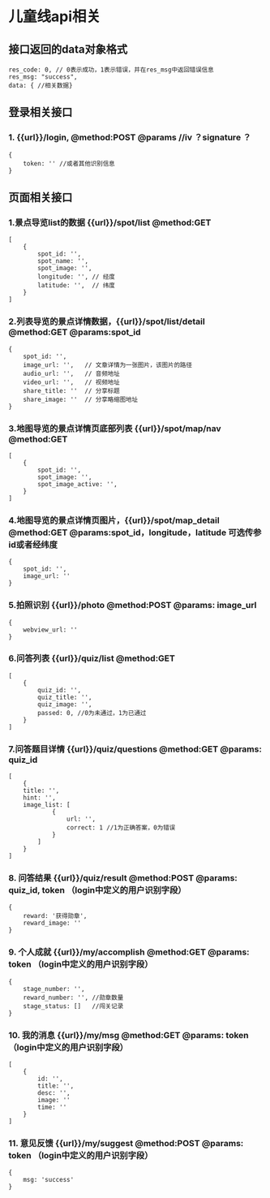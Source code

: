 # 儿童线api相关

## 接口返回的data对象格式
```
res_code: 0, // 0表示成功，1表示错误，并在res_msg中返回错误信息
res_msg: "success",
data: { //相关数据}
```

## 登录相关接口 

### 1. {{url}}/login, @method:POST @params //iv ？signature ？
```
{
    token: '' //或者其他识别信息
}
```

## 页面相关接口

### 1.景点导览list的数据 {{url}}/spot/list @method:GET 
```
[
    {
        spot_id: '',
        spot_name: '',
        spot_image: '',
        longitude: '', // 经度
        latitude: '',  // 纬度
    }
]
```

### 2.列表导览的景点详情数据，{{url}}/spot/list/detail @method:GET @params:spot_id
```
{   
    spot_id: '',
    image_url: '',   // 文章详情为一张图片，该图片的路径
    audio_url: '',   // 音频地址
    video_url: '',   // 视频地址
    share_title: ''  // 分享标题
    share_image: ''  // 分享略缩图地址
}
```

### 3.地图导览的景点详情页底部列表 {{url}}/spot/map/nav @method:GET 
```
[
    {   
        spot_id: '',
        spot_image: '',
        spot_image_active: '',
    }
]
```

### 4.地图导览的景点详情页图片，{{url}}/spot/map_detail  @method:GET @params:spot_id，longitude，latitude 可选传参id或者经纬度
```
{   
    spot_id: '',
    image_url: ''
}
```

### 5.拍照识别 {{url}}/photo @method:POST @params: image_url
```
{
    webview_url: ''
}
```

### 6.问答列表 {{url}}/quiz/list @method:GET 
```
[
    {   
        quiz_id: '',
        quiz_title: '',
        quiz_image: '',
        passed: 0, //0为未通过，1为已通过
    }
]
```

### 7.问答题目详情 {{url}}/quiz/questions @method:GET @params: quiz_id
```
[
    {
    title: '',
    hint: '',
    image_list: [
            {
                url: '',
                correct: 1 //1为正确答案，0为错误
            }
        ]
    }
]
```

### 8. 问答结果 {{url}}/quiz/result @method:POST @params: quiz_id, token （login中定义的用户识别字段）
```
{
    reward: '获得勋章',
    reward_image: ''
}
```

### 9. 个人成就 {{url}}/my/accomplish @method:GET @params: token （login中定义的用户识别字段）
```
{
    stage_number: '',
    reward_number: '', //勋章数量
    stage_status: []   //闯关记录
}
```

### 10. 我的消息 {{url}}/my/msg @method:GET @params: token （login中定义的用户识别字段）
```
[
    {
        id: '',
        title: '',
        desc: '',
        image: ''
        time: ''
    }
]
```

### 11. 意见反馈 {{url}}/my/suggest @method:POST @params: token （login中定义的用户识别字段）
```
{
    msg: 'success'
}
```

